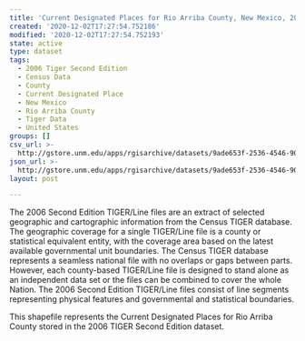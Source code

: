 ```yaml
---
title: 'Current Designated Places for Rio Arriba County, New Mexico, 2006se TIGER'
created: '2020-12-02T17:27:54.752186'
modified: '2020-12-02T17:27:54.752193'
state: active
type: dataset
tags:
  - 2006 Tiger Second Edition
  - Census Data
  - County
  - Current Designated Place
  - New Mexico
  - Rio Arriba County
  - Tiger Data
  - United States
groups: []
csv_url: >-
  http://gstore.unm.edu/apps/rgisarchive/datasets/9ade653f-2536-4546-9072-1154b7736f12/tgr2006se_rioa_placecu.derived.csv
json_url: >-
  http://gstore.unm.edu/apps/rgisarchive/datasets/9ade653f-2536-4546-9072-1154b7736f12/tgr2006se_rioa_placecu.derived.json
layout: post

---
```

The 2006 Second Edition TIGER/Line files are an extract of selected geographic and cartographic information from the Census TIGER database.  The geographic coverage for a single TIGER/Line file is a county or statistical equivalent entity, with the coverage area based on the latest available governmental unit boundaries. The Census TIGER database represents a seamless national file with no overlaps or gaps between parts.  However, each county-based TIGER/Line file is designed to stand alone as an independent data set or the files can be combined to cover the whole Nation.  The 2006 Second Edition  TIGER/Line files consist of line segments representing physical features and governmental and statistical boundaries.  

This shapefile represents the Current Designated Places for Rio Arriba County stored in the 2006 TIGER Second Edition dataset.
